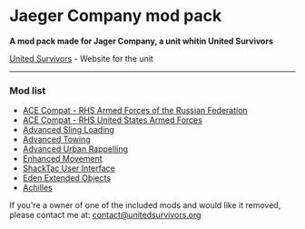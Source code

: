 # Jaeger Company mod pack

**A mod pack made for Jager Company, a unit whitin United Survivors**

[United Survivors](https://www.unitedsurvivors.org/arma3) - Website for the unit

---

### Mod list

* [ACE Compat - RHS Armed Forces of the Russian Federation](https://steamcommunity.com/sharedfiles/filedetails/?id=773131200)
* [ACE Compat - RHS United States Armed Forces](https://steamcommunity.com/sharedfiles/filedetails/?id=773125288)
* [Advanced Sling Loading](https://steamcommunity.com/sharedfiles/filedetails/?id=615007497)
* [Advanced Towing](https://steamcommunity.com/sharedfiles/filedetails/?id=639837898)
* [Advanced Urban Rappelling](https://steamcommunity.com/sharedfiles/filedetails/?id=730310357)
* [Enhanced Movement](https://steamcommunity.com/sharedfiles/filedetails/?id=333310405)
* [ShackTac User Interface](https://steamcommunity.com/sharedfiles/filedetails/?id=498740884)
* [Eden Extended Objects](https://steamcommunity.com/sharedfiles/filedetails/?id=882231372)
* [Achilles](https://steamcommunity.com/sharedfiles/filedetails/?id=723217262)

If you're a owner of one of the included mods and would like it removed, please contact me at: contact@unitedsurvivors.org
